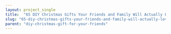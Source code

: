 ```yaml
---
layout: project_single
title:  "65 DIY Christmas Gifts Your Friends and Family Will Actually Love"
slug: "65-diy-christmas-gifts-your-friends-and-family-will-actually-love"
parent: "diy-christmas-gift-for-your-friends"
---
```

 